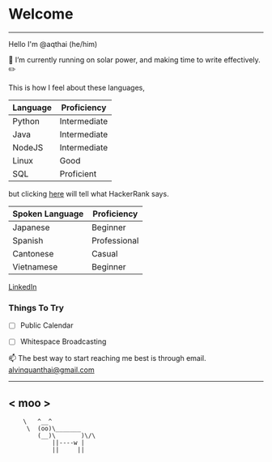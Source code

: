 # Welcome
---
Hello I'm @aqthai (he/him)

🌱 I’m currently running on solar power,
and making time to write effectively. ✏️

This is how I feel about these languages,

| Language | Proficiency |
| ----------- | ----------- |
| Python | Intermediate |
| Java | Intermediate |
| NodeJS | Intermediate |                   
| Linux | Good |
| SQL | Proficient |

but clicking [here](https://www.hackerrank.com/alvinquanthai) will tell what HackerRank says.

| Spoken Language | Proficiency |
| ----------- | ----------- |
| Japanese | Beginner |
| Spanish | Professional |
| Cantonese | Casual |
| Vietnamese | Beginner |

[LinkedIn](https://www.linkedin.com/in/alvin-thai-b91ba3127/)

### Things To Try
- [ ] Public Calendar
- [ ] Whitespace Broadcasting


📫 The best way to start reaching me best is through email. alvinquanthai@gmail.com

 ______
< moo >
 ------
        \   ^__^
         \  (oo)\_______
            (__)\       )\/\
                ||----w |
                ||     ||

<!---
aqthai/aqthai is a ✨ special ✨ repository because its `README.md` (this file) appears on your GitHub profile.
You can click the Preview link to take a look at your changes.
--->
